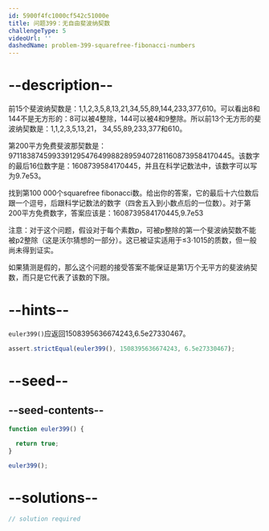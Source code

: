 ```yaml
---
id: 5900f4fc1000cf542c51000e
title: 问题399：无自由斐波纳契数
challengeType: 5
videoUrl: ''
dashedName: problem-399-squarefree-fibonacci-numbers
---
```


# --description--

前15个斐波纳契数是：1,1,2,3,5,8,13,21,34,55,89,144,233,377,610。可以看出8和144不是无方形的：8可以被4整除，144可以被4和9整除。所以前13个无方形的斐波纳契数是：1,1,2,3,5,13,​​21， 34,55,89,233,377和610。

第200平方免费斐波那契数是：971183874599339129547649988289594072811608739584170445。该数字的最后16位数字是：1608739584170445，并且在科学记数法中，该数字可以写为9.7e53。

找到第100 000个squarefree fibonacci数。给出你的答案，它的最后十六位数后跟一个逗号，后跟科学记数法的数字（四舍五入到小数点后的一位数）。对于第200平方免费数字，答案应该是：1608739584170445,9.7e53

注意：对于这个问题，假设对于每个素数p，可被p整除的第一个斐波纳契数不能被p2整除（这是沃尔猜想的一部分）。这已被证实适用于≤3·1015的质数，但一般尚未得到证实。

如果猜测是假的，那么这个问题的接受答案不能保证是第1万个无平方的斐波纳契数，而只是它代表了该数的下限。

# --hints--

`euler399()`应返回1508395636674243,6.5e27330467。

```js
assert.strictEqual(euler399(), 1508395636674243, 6.5e27330467);
```

# --seed--

## --seed-contents--

```js
function euler399() {

  return true;
}

euler399();
```

# --solutions--

```js
// solution required
```
